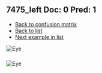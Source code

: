 ## 7475_left Doc: 0 Pred: 1
- [Back to confusion matrix](https://github.com/juliandewit/kaggle_retinopathy/blob/master/matrix.md)
- [Back to list](https://github.com/juliandewit/kaggle_retinopathy/blob/master/lists/01/list.md)
- [Next example in list](https://github.com/juliandewit/kaggle_retinopathy/blob/master/lists/01/74/7486_right.md)

![Eye](https://retinopaty.blob.core.windows.net/size1024/7475_left_0.jpeg)

### 

![Eye]()
